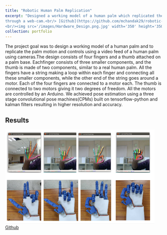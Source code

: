 ```yaml
---
title: "Robotic Human Palm Replication"
excerpt: "Designed a working model of a human palm which replicated the palm motion and controls using a video feed of a human palm
through a web-cam.<br/> [Github](https://github.com/mchandak29/robotic-palm)
<br/><img src='/images/Hardware_Design.png.jpg' width='350' height='350'>"
collection: portfolio
---
```


The project goal was to design a working model of a human palm and to replicate the palm motion and controls using a video feed of 
a human palm using cameras.The design consists of four fingers and a thumb attached on a palm base. Eachfinger consists of three 
smaller components, and the thumb is made of two components, similar to a real human palm. All the fingers have a string making a
loop within each finger and connecting all these smaller components, while the other end of the string goes around a motor. Each of 
the four fingers are connected to a motor each. The thumb is connected to two motors giving it two degrees of freedom. All the 
motors are controlled by an Arduino. We achieved pose estimation using a three stage convolutional pose
machines(CPMs) built on tensorflow-python and kalman filters resulting in higher resolution and accuracy.<br/>

## Results
<img src='/images/Screenshot%20from%202019-08-02%2015-40-24.png' width='480'><br/>
[Github](https://github.com/mchandak29/robotic-palm)
